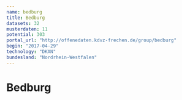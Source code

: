 ```yaml
---
name: bedburg
title: Bedburg
datasets: 32
musterdaten: 11
potential: 303
portal_url: "http://offenedaten.kdvz-frechen.de/group/bedburg"
begin: "2017-04-29"
technology: "DKAN"
bundesland: "Nordrhein-Westfalen"
---
```

# Bedburg
